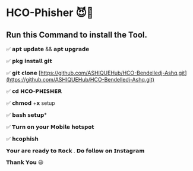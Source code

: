 # HCO-Phisher 😈🥷

## Run this Command to install the Tool.

✅ 𝗮𝗽𝘁 𝘂𝗽𝗱𝗮𝘁𝗲 && 𝗮𝗽𝘁 𝘂𝗽𝗴𝗿𝗮𝗱𝗲

✅ 𝗽𝗸𝗴 𝗶𝗻𝘀𝘁𝗮𝗹𝗹 𝗴𝗶𝘁

✅ 𝗴𝗶𝘁 𝗰𝗹𝗼𝗻𝗲 [https://github.com/ASHIQUEHub/HCO-Bendelledj-Ashq.git](https://github.com/ASHIQUEHub/HCO-Bendelledj-Ashq.git)

✅ 𝗰𝗱 𝗛𝗖𝗢-𝗣𝗛𝗜𝗦𝗛𝗘𝗥

✅ 𝗰𝗵𝗺𝗼𝗱 +𝘅 setup

✅ 𝗯𝗮𝘀𝗵 𝘀𝗲𝘁𝘂𝗽*

✅ 𝗧𝘂𝗿𝗻 𝗼𝗻 𝘆𝗼𝘂𝗿 𝗠𝗼𝗯𝗶𝗹𝗲 𝗵𝗼𝘁𝘀𝗽𝗼𝘁

✅ 𝗵𝗰𝗼𝗽𝗵𝗶𝘀𝗵

𝗬𝗼𝘂𝗿 𝗮𝗿𝗲 𝗿𝗲𝗮𝗱𝘆 𝘁𝗼 𝗥𝗼𝗰𝗸 . 𝗗𝗼 𝗳𝗼𝗹𝗹𝗼𝘄 𝗼𝗻 𝗜𝗻𝘀𝘁𝗮𝗴𝗿𝗮𝗺

𝗧𝗵𝗮𝗻𝗸 𝗬𝗼𝘂 😃
